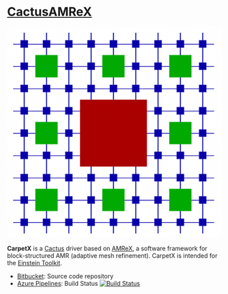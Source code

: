 # [CactusAMReX](https://bitbucket.org/eschnett/cactusamrex)

![CarpetX logo](figures/carpetx.png)

**CarpetX** is a [Cactus](https://cactuscode.org/) driver based on [AMReX](https://amrex-codes.github.io), a software framework for block-structured AMR (adaptive mesh refinement). CarpetX is intended for the [Einstein Toolkit](https://einsteintoolkit.org/).

* [Bitbucket](https://bitbucket.org/eschnett/cactusamrex): Source code repository
* [Azure   Pipelines](https://dev.azure.com/schnetter/CactusAMReX/_build): Build Status [![Build Status](https://dev.azure.com/schnetter/CactusAMReX/_apis/build/status/CactusAMReX-CI?branchName=master)](https://dev.azure.com/schnetter/CactusAMReX/_build/latest?definitionId=6&branchName=master)
